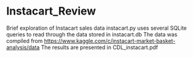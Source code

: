 # Instacart_Review
Brief exploration of Instacart sales data
instacart.py uses several SQLite queries to read through the data stored in instacart.db 
The data was compiled from https://www.kaggle.com/c/instacart-market-basket-analysis/data 
The results are presented in CDL_instacart.pdf
